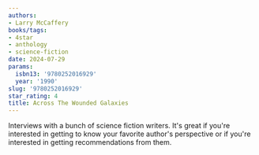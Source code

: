 ```yaml
---
authors:
- Larry McCaffery
books/tags:
- 4star
- anthology
- science-fiction
date: 2024-07-29
params:
  isbn13: '9780252016929'
  year: '1990'
slug: '9780252016929'
star_rating: 4
title: Across The Wounded Galaxies
---
```


Interviews with a bunch of science fiction writers. It's great if you're interested in getting to know your favorite author's perspective or if you're interested in getting recommendations from them.

<!--more-->